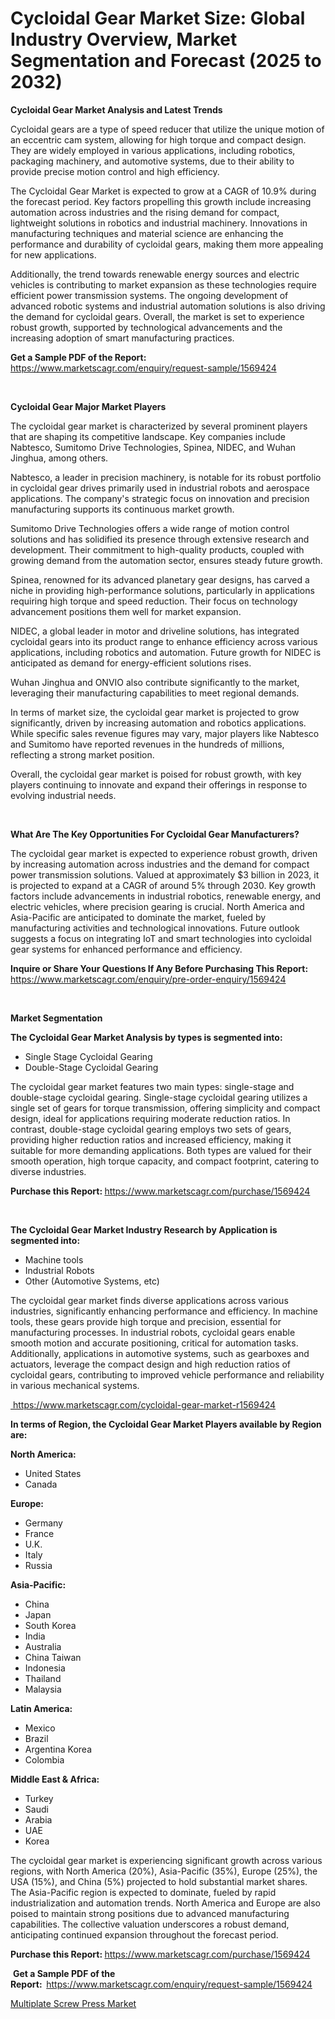 <p><h1>Cycloidal Gear Market Size: Global Industry Overview, Market Segmentation and Forecast (2025 to 2032)</h1></p><p><strong>Cycloidal Gear Market Analysis and Latest Trends</strong></p>
<p><p>Cycloidal gears are a type of speed reducer that utilize the unique motion of an eccentric cam system, allowing for high torque and compact design. They are widely employed in various applications, including robotics, packaging machinery, and automotive systems, due to their ability to provide precise motion control and high efficiency.</p><p>The Cycloidal Gear Market is expected to grow at a CAGR of 10.9% during the forecast period. Key factors propelling this growth include increasing automation across industries and the rising demand for compact, lightweight solutions in robotics and industrial machinery. Innovations in manufacturing techniques and material science are enhancing the performance and durability of cycloidal gears, making them more appealing for new applications.</p><p>Additionally, the trend towards renewable energy sources and electric vehicles is contributing to market expansion as these technologies require efficient power transmission systems. The ongoing development of advanced robotic systems and industrial automation solutions is also driving the demand for cycloidal gears. Overall, the market is set to experience robust growth, supported by technological advancements and the increasing adoption of smart manufacturing practices.</p></p>
<p><strong>Get a Sample PDF of the Report:&nbsp;</strong> <a href="https://www.marketscagr.com/enquiry/request-sample/1569424?utm_campaign=2635&utm_medium=2&utm_source=Github&utm_content=ia&utm_term=25032025&utm_id=cycloidal-gear">https://www.marketscagr.com/enquiry/request-sample/1569424</a></p>
<p>&nbsp;</p>
<p><strong>Cycloidal Gear Major Market Players</strong></p>
<p><p>The cycloidal gear market is characterized by several prominent players that are shaping its competitive landscape. Key companies include Nabtesco, Sumitomo Drive Technologies, Spinea, NIDEC, and Wuhan Jinghua, among others.</p><p>Nabtesco, a leader in precision machinery, is notable for its robust portfolio in cycloidal gear drives primarily used in industrial robots and aerospace applications. The company's strategic focus on innovation and precision manufacturing supports its continuous market growth. </p><p>Sumitomo Drive Technologies offers a wide range of motion control solutions and has solidified its presence through extensive research and development. Their commitment to high-quality products, coupled with growing demand from the automation sector, ensures steady future growth.</p><p>Spinea, renowned for its advanced planetary gear designs, has carved a niche in providing high-performance solutions, particularly in applications requiring high torque and speed reduction. Their focus on technology advancement positions them well for market expansion.</p><p>NIDEC, a global leader in motor and driveline solutions, has integrated cycloidal gears into its product range to enhance efficiency across various applications, including robotics and automation. Future growth for NIDEC is anticipated as demand for energy-efficient solutions rises.</p><p>Wuhan Jinghua and ONVIO also contribute significantly to the market, leveraging their manufacturing capabilities to meet regional demands.</p><p>In terms of market size, the cycloidal gear market is projected to grow significantly, driven by increasing automation and robotics applications. While specific sales revenue figures may vary, major players like Nabtesco and Sumitomo have reported revenues in the hundreds of millions, reflecting a strong market position.</p><p>Overall, the cycloidal gear market is poised for robust growth, with key players continuing to innovate and expand their offerings in response to evolving industrial needs.</p></p>
<p>&nbsp;</p>
<p><strong>What Are The Key Opportunities For Cycloidal Gear Manufacturers?</strong></p>
<p><p>The cycloidal gear market is expected to experience robust growth, driven by increasing automation across industries and the demand for compact power transmission solutions. Valued at approximately $3 billion in 2023, it is projected to expand at a CAGR of around 5% through 2030. Key growth factors include advancements in industrial robotics, renewable energy, and electric vehicles, where precision gearing is crucial. North America and Asia-Pacific are anticipated to dominate the market, fueled by manufacturing activities and technological innovations. Future outlook suggests a focus on integrating IoT and smart technologies into cycloidal gear systems for enhanced performance and efficiency.</p></p>
<p><strong>Inquire or Share Your Questions If Any Before Purchasing This Report:</strong> <a href="https://www.marketscagr.com/enquiry/pre-order-enquiry/1569424?utm_campaign=2635&utm_medium=2&utm_source=Github&utm_content=ia&utm_term=25032025&utm_id=cycloidal-gear">https://www.marketscagr.com/enquiry/pre-order-enquiry/1569424</a></p>
<p>&nbsp;</p>
<p><strong>Market Segmentation</strong></p>
<p><strong>The Cycloidal Gear Market Analysis by types is segmented into:</strong></p>
<p><ul><li>Single Stage Cycloidal Gearing</li><li>Double-Stage Cycloidal Gearing</li></ul></p>
<p><p>The cycloidal gear market features two main types: single-stage and double-stage cycloidal gearing. Single-stage cycloidal gearing utilizes a single set of gears for torque transmission, offering simplicity and compact design, ideal for applications requiring moderate reduction ratios. In contrast, double-stage cycloidal gearing employs two sets of gears, providing higher reduction ratios and increased efficiency, making it suitable for more demanding applications. Both types are valued for their smooth operation, high torque capacity, and compact footprint, catering to diverse industries.</p></p>
<p><strong>Purchase this Report:&nbsp;</strong><a href="https://www.marketscagr.com/purchase/1569424?utm_campaign=2635&utm_medium=2&utm_source=Github&utm_content=ia&utm_term=25032025&utm_id=cycloidal-gear">https://www.marketscagr.com/purchase/1569424</a></p>
<p>&nbsp;</p>
<p><strong>The Cycloidal Gear Market Industry Research by Application is segmented into:</strong></p>
<p><ul><li>Machine tools</li><li>Industrial Robots</li><li>Other (Automotive Systems, etc)</li></ul></p>
<p><p>The cycloidal gear market finds diverse applications across various industries, significantly enhancing performance and efficiency. In machine tools, these gears provide high torque and precision, essential for manufacturing processes. In industrial robots, cycloidal gears enable smooth motion and accurate positioning, critical for automation tasks. Additionally, applications in automotive systems, such as gearboxes and actuators, leverage the compact design and high reduction ratios of cycloidal gears, contributing to improved vehicle performance and reliability in various mechanical systems.</p></p>
<p><a href="https://www.marketscagr.com/cycloidal-gear-market-r1569424?utm_campaign=2635&utm_medium=2&utm_source=Github&utm_content=ia&utm_term=25032025&utm_id=cycloidal-gear">&nbsp;https://www.marketscagr.com/cycloidal-gear-market-r1569424</a></p>
<p><strong>In terms of Region, the Cycloidal Gear Market Players available by Region are:</strong></p>
<p>
    <p> <strong> North America: </strong>
        <ul>
            <li>United States</li>
            <li>Canada</li>
        </ul>
        </p> 
    <p> <strong> Europe: </strong>
        <ul>
            <li>Germany</li>
            <li>France</li>
            <li>U.K.</li>
            <li>Italy</li>
            <li>Russia</li>
        </ul>
        </p> 
    <p> <strong> Asia-Pacific: </strong>
        <ul>
            <li>China</li>
            <li>Japan</li>
            <li>South Korea</li>
            <li>India</li>
            <li>Australia</li>
            <li>China Taiwan</li>
            <li>Indonesia</li>
            <li>Thailand</li>
            <li>Malaysia</li>
        </ul>
        </p> 
    <p> <strong> Latin America: </strong>
        <ul>
            <li>Mexico</li>
            <li>Brazil</li>
            <li>Argentina Korea</li>
            <li>Colombia</li>
        </ul>
        </p> 
    <p> <strong> Middle East & Africa: </strong>
        <ul>
            <li>Turkey</li>
            <li>Saudi</li>
            <li>Arabia</li>
            <li>UAE</li>
            <li>Korea</li>
        </ul>
    </p>
    </p>
<p><p>The cycloidal gear market is experiencing significant growth across various regions, with North America (20%), Asia-Pacific (35%), Europe (25%), the USA (15%), and China (5%) projected to hold substantial market shares. The Asia-Pacific region is expected to dominate, fueled by rapid industrialization and automation trends. North America and Europe are also poised to maintain strong positions due to advanced manufacturing capabilities. The collective valuation underscores a robust demand, anticipating continued expansion throughout the forecast period.</p></p>
<p><strong>Purchase this Report: </strong><a href="https://www.marketscagr.com/purchase/1569424?utm_campaign=2635&utm_medium=2&utm_source=Github&utm_content=ia&utm_term=25032025&utm_id=cycloidal-gear">https://www.marketscagr.com/purchase/1569424</a></p>
<p>&nbsp;<strong>Get a Sample PDF of the Report:&nbsp;&nbsp;</strong><a href="https://www.marketscagr.com/enquiry/request-sample/1569424?utm_campaign=2635&utm_medium=2&utm_source=Github&utm_content=ia&utm_term=25032025&utm_id=cycloidal-gear">https://www.marketscagr.com/enquiry/request-sample/1569424</a></p>
<p><strong></strong></p>
<p><p><a href="https://github.com/Mayankdeswa/Market-Research-Report-List-1/blob/main/multiplate-screw-press-market.md?utm_campaign=2635&utm_medium=2&utm_source=Github&utm_content=ia&utm_term=25032025&utm_id=cycloidal-gear">Multiplate Screw Press Market</a></p></p>